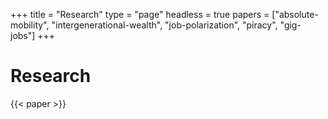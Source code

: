 +++
title = "Research"
type = "page"
headless = true
papers = ["absolute-mobility", "intergenerational-wealth", "job-polarization", "piracy", "gig-jobs"]
+++

# Research

{{< paper >}}
